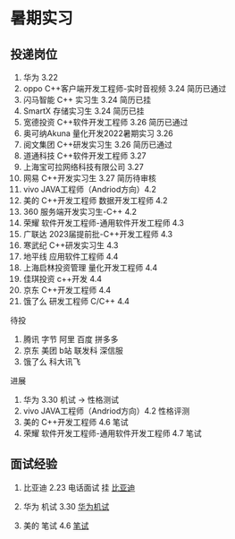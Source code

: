 # 暑期实习

## 投递岗位
1. 华为 3.22
2. oppo C++客户端开发工程师-实时音视频 3.24 简历已通过
3. 闪马智能 C++ 实习生 3.24 简历已挂
4. SmartX 存储实习生 3.24 简历已挂
5. 宽德投资 C++软件开发工程师 3.26 简历已通过
6. 奥可纳Akuna 量化开发2022暑期实习 3.26
7. 阅文集团 C++研发实习生 3.26 简历已通过
8. 道通科技 C++软件开发工程师 3.27
9. 上海宝可拉网络科技有限公司 3.27
10. 网易 C++开发实习生 3.27 简历待审核
11. vivo JAVA工程师（Andriod方向）4.2
12. 美的 C++开发工程师 数据开发工程师 4.2
13. 360 服务端开发实习生-C++ 4.2
14. 荣耀 软件开发工程师-通用软件开发工程师 4.3
15. 广联达 2023届提前批-C++开发工程师 4.3
16. 寒武纪 C++研发实习生 4.3
17. 地平线 应用软件工程师 4.4
18. 上海启林投资管理 量化开发工程师 4.4
19. 佳琪投资 c++开发 4.4
20. 京东 C++开发工程师 4.4
21. 饿了么 研发工程师 C/C++ 4.4


待投
1. 腾讯 字节 阿里 百度 拼多多
2. 京东 美团 b站 联发科 深信服
3. 饿了么 科大讯飞

进展  
1. 华为 3.30 机试 -> 性格测试
2. vivo JAVA工程师（Andriod方向）4.2 性格评测
3. 美的 C++开发工程师 4.6 笔试
4. 荣耀 软件开发工程师-通用软件开发工程师 4.7 笔试


## 面试经验  

1. 比亚迪 2.23 电话面试  挂 
[比亚迪](.//比亚迪.md)


2. 华为 机试 3.30
[华为机试](https://www.nowcoder.com/discuss/919142?type=post&order=create&pos=&page=1&ncTraceId=&channel=-1&source_id=search_post_nctrack&gio_id=E1540C4C1D1FFD6FD3F271079B049B8B-1648800652477)

3. 美的 笔试 4.6
[笔试](.//美的.md)
